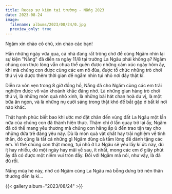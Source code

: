 ```yaml
---
title: Recap sự kiện tại trường - Nắng 2023
date: 2023-08-24
image:
  filename: albums/2023/08/24/0.jpg
  preview_only: true
---
```


Ngăm xin chào cô chú, xin chào các bạn!

Hẳn những ngày vừa qua, cả nhà đang rất trông chờ để cùng Ngăm nhìn lại sự kiện "Nắng" đã diễn ra ngày 11/8 tại trường
La Ngâu phải không ạ? Ngăm chúng con thực lòng vẫn chưa thể quên được những cảm xúc ngày hôm ấy, khi mà chúng con được
cùng các em nô đùa, được tổ chức những trò chơi thú vị và được thêm thời gian để ngắm nhìn tụi nhỏ nơi đây thật kĩ.

Diễn ra vỏn vẹn trong 8 giờ đồng hồ, Nắng đã cho Ngăm cùng các em trải nghiệm được vô vàn khoảnh khắc đáng nhớ. Là những
gian hàng trò chơi thú vị, là những món quà nhỏ xinh, là những bài hát chan hoà dư vị, là một bữa ăn ngon, và là những
nụ cười sáng trong thật khó để bắt gặp ở bất kì nơi nào khác.

Thật hạnh phúc biết bao khi ước mơ đặt chân đến vùng đất La Ngâu một lần nữa của chúng con đã thành hiện thực. Thậm chí
ở lần quay trở lại ấy, Ngăm đã có thể mang yêu thương mà chúng con hằng ấp ủ đến trao tận tay cho những đứa trẻ đáng yêu
này. Dù là món quà vật chất hay trải nghiệm về tinh thần, đó cũng là tất cả những gì Ngăm dùng cả tấm lòng để dành tặng
các em. Vì thế chúng con thật mong, tụi nhỏ ở La Ngâu sẽ yêu lấy kí ức này, dù ít hay nhiều, dù một ngày hay mãi về sau,
ít nhất, mong các em ở giây phút ấy đã có được một niềm vui tròn đầy. Đối với Ngăm mà nói, như vậy, là đã đủ rồi.

Nắng mùa hè này, nhờ có Ngăm cùng La Ngâu mà bỗng dưng trở nên thân thương đến lạ kì...

{{< gallery album="2023/08/24" >}}
